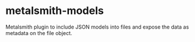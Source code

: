 # metalsmith-models
Metalsmith plugin to include JSON models into files and expose the data as metadata on the file object.
